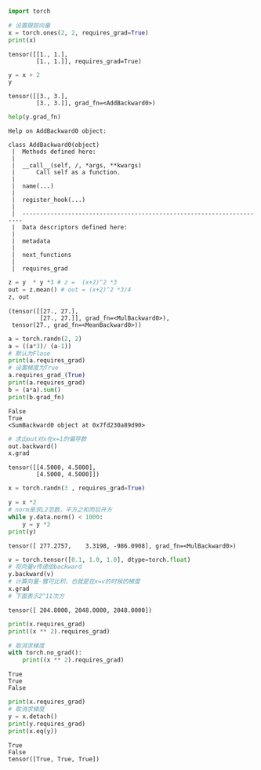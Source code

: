 ```python
import torch
```


```python
# 设置跟踪向量
x = torch.ones(2, 2, requires_grad=True)
print(x)
```

    tensor([[1., 1.],
            [1., 1.]], requires_grad=True)



```python
y = x + 2
y
```




    tensor([[3., 3.],
            [3., 3.]], grad_fn=<AddBackward0>)




```python
help(y.grad_fn)
```

    Help on AddBackward0 object:
    
    class AddBackward0(object)
     |  Methods defined here:
     |  
     |  __call__(self, /, *args, **kwargs)
     |      Call self as a function.
     |  
     |  name(...)
     |  
     |  register_hook(...)
     |  
     |  ----------------------------------------------------------------------
     |  Data descriptors defined here:
     |  
     |  metadata
     |  
     |  next_functions
     |  
     |  requires_grad
    



```python
z = y  * y *3 # z =  (x+2)^2 *3
out = z.mean() # out = (x+2)^2 *3/4
z, out
```




    (tensor([[27., 27.],
             [27., 27.]], grad_fn=<MulBackward0>),
     tensor(27., grad_fn=<MeanBackward0>))




```python
a = torch.randn(2, 2)
a = ((a*3)/ (a-1))
# 默认为Flase
print(a.requires_grad)
# 设置梯度为True
a.requires_grad_(True)
print(a.requires_grad)
b = (a*a).sum()
print(b.grad_fn)
```

    False
    True
    <SumBackward0 object at 0x7fd230a89d90>



```python
# 求出out对x在x=1的偏导数
out.backward()
x.grad
```




    tensor([[4.5000, 4.5000],
            [4.5000, 4.5000]])




```python
x = torch.randn(3 , requires_grad=True)

y = x *2
# norm是求L2范数，平方之和而后开方
while y.data.norm() < 1000:
    y = y *2
print(y)
```

    tensor([ 277.2757,    3.3198, -986.0908], grad_fn=<MulBackward0>)



```python
v = torch.tensor([0.1, 1.0, 1.0], dtype=torch.float)
# 将向量v传递给backward
y.backward(v)
# 计算向量-雅可比积，也就是在x=v的时候的梯度
x.grad
# 下面表示2^11次方
```




    tensor([ 204.8000, 2048.0000, 2048.0000])




```python
print(x.requires_grad)
print((x ** 2).requires_grad)

# 取消求梯度
with torch.no_grad():
    print((x ** 2).requires_grad)
```

    True
    True
    False



```python
print(x.requires_grad)
# 取消求梯度
y = x.detach()
print(y.requires_grad)
print(x.eq(y))
```

    True
    False
    tensor([True, True, True])



```python

```
